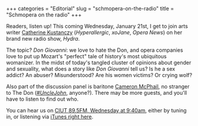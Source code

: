 +++
categories = "Editorial"
slug = "schmopera-on-the-radio"
title = "Schmopera on the radio"
+++

<p class="intro">
	Readers, listen up! This coming Wednesday, January 21st, I get to join arts writer <a href="https://twitter.com/catekustanczy" target="_blank">Catherine Kustanczy</a> (<em>Hyperallergic</em>, <em>xoJane</em>, <em>Opera News</em>) on her brand new radio show, <em>Hydra</em>.<br>
</p>
<p>
	The topic? <em>Don Giovanni</em>: we love to hate the Don, and opera companies love to put up Mozart's "perfect" tale of history's most ubiquitous womanizer. In the midst of today's tangled cluster of opinions about gender and sexuality, what does a story like <em>Don Giovanni</em> tell us? Is he a sex addict? An abuser? Misunderstood? Are his women victims? Or crying wolf?
</p>
<p>
	Also part of the discussion panel is baritone <a href="https://twitter.com/cameron_mcphail" target="_blank">Cameron McPhail</a>, no stranger to The Don (<a href="/unclejohn-the-toronto-story/" target="_blank"><em>#UncleJohn</em></a>, anyone?). There may be more guests, and you'll have to listen to find out who.
</p>
<p>
	You can hear us on <a href="http://www.ciut.fm/listen-now/" target="_blank">CIUT 89.5FM, Wednesday at 9:40am</a>, either by tuning in, or listening via <a href="http://128.100.197.46/listen.pls" target="_blank">iTunes right here</a>.
</p>
